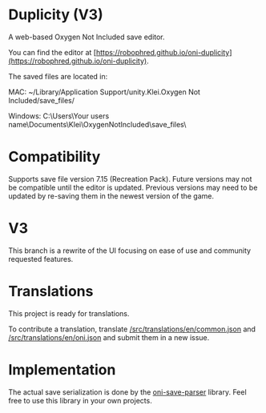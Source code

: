 # Duplicity (V3)

A web-based Oxygen Not Included save editor.

You can find the editor at [https://robophred.github.io/oni-duplicity](https://robophred.github.io/oni-duplicity).

The saved files are located in:

MAC: ~/Library/Application Support/unity.Klei.Oxygen Not Included/save_files/

Windows: C:\Users\Your users name\Documents\Klei\OxygenNotIncluded\save_files\

# Compatibility

Supports save file version 7.15 (Recreation Pack). Future versions may not be compatible until the editor is updated. Previous versions may need to be updated by re-saving them in the newest version of the game.

# V3

This branch is a rewrite of the UI focusing on ease of use and community requested features.

# Translations

This project is ready for translations.

To contribute a translation, translate [/src/translations/en/common.json](src/translations/en/common.json) and [/src/translations/en/oni.json](src/translations/en/oni.json) and submit them in a new issue.

# Implementation

The actual save serialization is done by the [oni-save-parser](https://github.com/RoboPhred/oni-save-parser) library. Feel free to use this library in your own projects.
